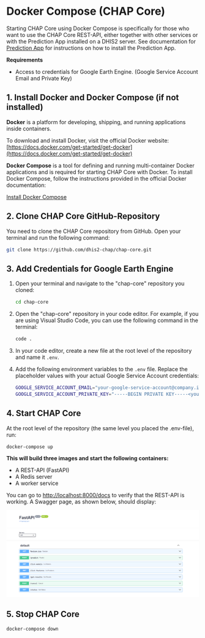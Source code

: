 # Docker Compose (CHAP Core)

Starting CHAP Core using Docker Compose is specifically for those who want to use the CHAP Core REST-API, either together with other services or with the Prediction App installed on a DHIS2 server. See documentation for [Prediction App](prediction-app/prediction-app.md) for instructions on how to install the Prediction App.

**Requirements**
- Access to credentials for Google Earth Engine. (Google Service Account Email and Private Key)

## 1. Install Docker and Docker Compose (if not installed)


**Docker** is a platform for developing, shipping, and running applications inside containers.

To download and install Docker, visit the official Docker website: [https://docs.docker.com/get-started/get-docker](https://docs.docker.com/get-started/get-docker)

**Docker Compose** is a tool for defining and running multi-container Docker applications and is required for starting CHAP Core with Docker. To install Docker Compose, follow the instructions provided in the official Docker documentation:

[Install Docker Compose](https://docs.docker.com/compose/install/)


## 2. Clone CHAP Core GitHub-Repository

You need to clone the CHAP Core repository from GitHub. Open your terminal and run the following command:

```sh
git clone https://github.com/dhis2-chap/chap-core.git
```

## 3. Add Credentials for Google Earth Engine

1. Open your terminal and navigate to the "chap-core" repository you cloned:
   
    ```sh
    cd chap-core
    ```

2. Open the "chap-core" repository in your code editor. For example, if you are using Visual Studio Code, you can use the following command in the terminal:
   
    ```sh
    code .
    ```

3. In your code editor, create a new file at the root level of the repository and name it `.env`.

4. Add the following environment variables to the `.env` file. Replace the placeholder values with your actual Google Service Account credentials:
   
    ```bash
    GOOGLE_SERVICE_ACCOUNT_EMAIL="your-google-service-account@company.iam.gserviceaccount.com"
    GOOGLE_SERVICE_ACCOUNT_PRIVATE_KEY="-----BEGIN PRIVATE KEY-----<your-private-key>-----END PRIVATE KEY-----"
    ```

## 4. Start CHAP Core

At the root level of the repository (the same level you placed the .env-file), run:

```sh
docker-compose up
```

**This will build three images and start the following containers:**

- A REST-API (FastAPI)
- A Redis server
- A worker service

You can go to [http://localhost:8000/docs](http://localhost:8000/docs) to verify that the REST-API is working. A Swagger page, as shown below, should display:

![Swagger UI](_static/swagger-fastapi.png)

## 5. Stop CHAP Core
```sh
docker-compose down
```
